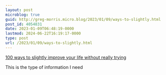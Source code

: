 ```yaml
---
layout: post
microblog: true
guid: http://greg-morris.micro.blog/2023/01/09/ways-to-slightly.html
post_id: 4054831
date: 2023-01-09T06:48:19-0000
lastmod: 2024-06-22T16:19:17-0000
type: post
url: /2023/01/09/ways-to-slightly.html
---
```

[100 ways to slightly improve your life without really trying](https://www.theguardian.com/lifeandstyle/2022/jan/01/marginal-gains-100-ways-to-improve-your-life-without-really-trying)

This is the type of information I need 
